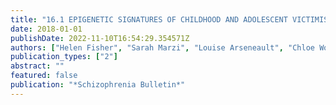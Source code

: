 ```yaml
---
title: "16.1 EPIGENETIC SIGNATURES OF CHILDHOOD AND ADOLESCENT VICTIMISATION USING A GENETICALLY SENSITIVE LONGITUDINAL COHORT STUDY."
date: 2018-01-01
publishDate: 2022-11-10T16:54:29.354571Z
authors: ["Helen Fisher", "Sarah Marzi", "Louise Arseneault", "Chloe Wong", "Radhika Kandaswamy", "Terrie Moffitt", "Susanna Roberts", "Jonathan Mill", "Avshalom Caspi"]
publication_types: ["2"]
abstract: ""
featured: false
publication: "*Schizophrenia Bulletin*"
---
```


